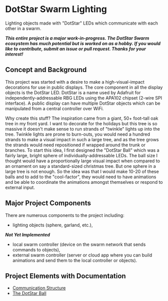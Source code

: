 # DotStar Swarm Lighting
Lighting objects made with "DotStar" LEDs which communicate with each other in a swarm.

**_This entire project is a major work-in-progress. The DotStar Swarm ecosystem has much potential but is worked on as a hobby. If you would like to contribute, submit an issue or pull request. Thanks for your interest!_**

## Concept and Background
This project was started with a desire to make a high-visual-impact decorations for use in public displays. The core component in all the display objects is the DotStar LED. DotStar is a name used by Adafruit for independently-addressable RBG LEDs using the APA102 chipset (2-wire SPI interface). A public display can have multiple DotStar objects which can be manipulated from a central controller over WiFi.

Why create this stuff? The inspiration came from a giant, 50+ foot-tall oak tree in my front yard. I want to decorate for the holidays but this tree is so massive it doesn't make sense to run strands of "twinkle" lights up into the tree. Twinkle lights are prone to burn-outs, you would need a hundred strands to make a visual impact in such a large tree, and as the tree grows the strands would need repositioned if wrapped around the trunk or branches. To start this idea, I first designed the "DotStar Ball" which was a fairly large, bright sphere of individually-addressable LEDs. The ball size I thought would have a proportionally large visual impact when compared to an ornament on say a standard-sized christmas tree. But one sphere in a large tree is not enough. So the idea was that I would make 10-20 of these balls and to add to the "cool-factor", they would need to have animations and be able to coordinate the animations amongst themselves or respond to external input.

## Major Project Components
There are numerous components to the project including:
- lighting objects (sphere, garland, etc.),

**_Not Yet Implemented_**
- local swarm controller (device on the swarm network that sends commands to objects),
- external swarm controller (server or cloud app where you can build animations and send them to the local controller or objects).

## Project Elements with Documentation

- [Communication Structure](/CommunicationStructure.md)
- [The DotStar Ball](/DotStarBall/README.md)


